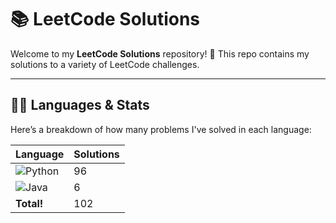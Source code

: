 # 📚 LeetCode Solutions

Welcome to my **LeetCode Solutions** repository! 🚀 This repo contains my solutions to a variety of LeetCode challenges.

---

## 🧑‍💻 Languages & Stats

Here’s a breakdown of how many problems I've solved in each language:

| Language      | Solutions |
| ------------- | ----------|
| ![Python](https://img.shields.io/badge/-Python-3776AB?style=flat&logo=python&logoColor=white) | 96 |
| ![Java](https://img.shields.io/badge/-Java-007396?style=flat&logo=java&logoColor=white) | 6 |
| **Total!** | 102 |





